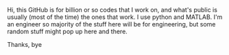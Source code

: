 Hi, this GitHub is for billion or so codes that I work on, and what's public is usually (most of the time) the ones that work. I use python and MATLAB. I'm an engineer so majority of the stuff here will be for engineering, but some random stuff might pop up here and there. 

Thanks, 
bye

<!---
AGarbie98/AGarbie98 is a ✨ special ✨ repository because its `README.md` (this file) appears on your GitHub profile.
You can click the Preview link to take a look at your changes.
--->
